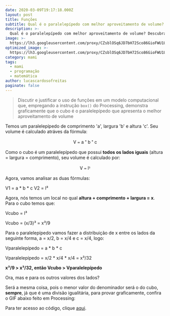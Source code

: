 ```yaml
---
date: 2020-03-09T19:17:18.000Z
layout: post
title: Funções
subtitle: Qual é o paralelepípedo com melhor aproveitamento de volume?
description: >-
  Qual é o paralelepípedo com melhor aproveitamento de volume? Descubra aqui!
image: >-   
  https://lh3.googleusercontent.com/proxy/CZsblOSq6JD7bH72Sco86GioFWU1U2Ch20GCxA9tSLv5p6efwQy5tQmkSAOARAv_q6r-Ka-EqnWA5Ug_Rnxx9hU3EccXjyIpxSv306Wp5-sf
optimized_image: >-
  https://lh3.googleusercontent.com/proxy/CZsblOSq6JD7bH72Sco86GioFWU1U2Ch20GCxA9tSLv5p6efwQy5tQmkSAOARAv_q6r-Ka-EqnWA5Ug_Rnxx9hU3EccXjyIpxSv306Wp5-sf
category: mami
tags:
  - mami
  - programação
  - matemática
author: lucascardosofreitas
paginate: false
---
```


> Discutir e justificar o uso de funções em um modelo computacional que, empregando a instrução `box()` do Processing, demonstra graficamente que o cubo é o paralelepípedo que apresenta o melhor aproveitamento de volume

Temos um paralelepípedo de comprimento 'a', largura 'b' e altura 'c'. Seu volume é calculado atráves da fórmula:

<center style="font-family: Titillium Web, Helvetica Neue, Helvetica, sans-serif;">
V = a * b * c</center>

Como o cubo é um paralelepípedo que possui **todos os lados iguais** (altura = largura = comprimento), seu volume é calculado por:

<center style="font-family: Titillium Web, Helvetica Neue, Helvetica, sans-serif;">
V = l³ </center>

Agora, vamos analisar as duas fórmulas:

V1 = a * b * c
V2 = l³

Agora, nós temos um local no qual **altura + comprimento + largura = x**.</br>
Para o cubo temos que:

Vcubo = l³

Vcubo = (x/3)³ = x³/9

Para o paralelepípedo vamos fazer a distribuição de x entre os lados da seguinte forma, a = x/2, b = x/4 e c = x/4, logo:

Vparalelepípedo = a * b * c

Vparalelepípedo = x/2 * x/4 * x/4 = x³/32

**x³/9 > x³/32, então Vcubo > Vparalelepípedo**

Ora, mas e para os outros valores dos lados?

Será a mesma coisa, pois o menor valor do denominador será o do cubo, **sempre**, já que é uma divisão igualitária, para provar graficamente, confira o GIF abaixo feito em Processing:

Para ter acesso ao código, clique [aqui](https://www.com.br).